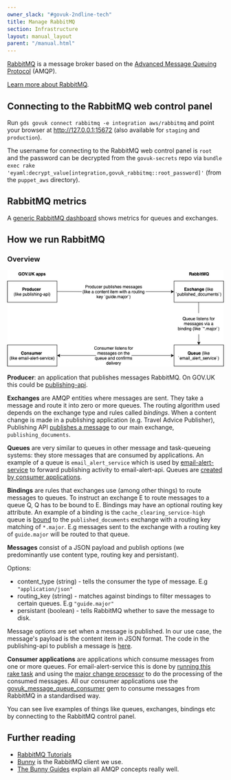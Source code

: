 ```yaml
---
owner_slack: "#govuk-2ndline-tech"
title: Manage RabbitMQ
section: Infrastructure
layout: manual_layout
parent: "/manual.html"
---
```


[RabbitMQ][RabbitMQ] is a message broker based on the [Advanced Message Queuing
Protocol][AMQP] (AMQP).

[Learn more about RabbitMQ][rabbitmq_tutorial].

## Connecting to the RabbitMQ web control panel

Run `gds govuk connect rabbitmq -e integration aws/rabbitmq` and point your
browser at <http://127.0.0.1:15672> (also available for `staging` and `production`).

The username for connecting to the RabbitMQ web control panel is `root` and the password
can be decrypted from the `govuk-secrets` repo via `bundle exec rake 'eyaml:decrypt_value[integration,govuk_rabbitmq::root_password]'` (from the `puppet_aws` directory).

## RabbitMQ metrics

A [generic RabbitMQ dashboard][rabbitmq-dashboard] shows metrics for queues and exchanges.

## How we run RabbitMQ

### Overview

![A graph showing the message flow](images/rabbitmq_graph.png)

**Producer**: an application that publishes messages RabbitMQ. On GOV.UK this could
be [publishing-api](https://github.com/alphagov/publishing-api).

**Exchanges** are AMQP entities where messages are sent. They take a message
and route it into zero or more queues. The routing algorithm used depends on
the exchange type and rules called _bindings_.  When a content change is made
in a publishing application (e.g. Travel Advice Publisher), Publishing API
[publishes a message][publishing_api_publishes_message] to our main exchange,
`publishing_documents`.

**Queues** are very similar to queues in other message and task-queueing
systems: they store messages that are consumed by applications. An example of a
queue is `email_alert_service` which is used by
[email-alert-service][email-alert-service] to forward publishing activity to
email-alert-api. Queues are [created by consumer applications][create_queues].

**Bindings** are rules that exchanges use (among other things) to route
messages to queues. To instruct an exchange E to route messages to a queue Q, Q
has to be bound to E. Bindings may have an optional routing key attribute. An
example of a binding is the `cache_clearing_service-high` queue is
[bound][binding_config] to the `published_documents` exchange with a routing
key matching of `*.major`. E.g messages sent to the exchange with a routing key
of `guide.major` will be routed to that queue.

**Messages** consist of a JSON payload and publish options (we predominantly
use content type, routing key and persistant).

Options:

* content_type (string) - tells the consumer the type of message. E.g
  `"application/json"`
* routing_key (string) - matches against bindings to filter messages to certain
  queues. E.g `"guide.major"`
* persistant (boolean) - tells RabbitMQ whether to save the message to disk.

Message options are set when a message is published. In our use case, the
message's payload is the content item in JSON format. The code in the
publishing-api to publish a message is [here][publish_message_call].

**Consumer applications** are applications which consume messages from one or
more queues. For email-alert-service this is done by [running this rake
task][message_processors] and using the [major change
processor][major_message_processor] to do the processing of the consumed
messages. All our consumer applications use the
[govuk_message_queue_consumer][message_consumer] gem to consume messages from
RabbitMQ in a standardised way.

You can see live examples of things like queues, exchanges, bindings etc by
connecting to the RabbitMQ control panel.

## Further reading

* [RabbitMQ Tutorials](https://www.rabbitmq.com/getstarted.html)
* [Bunny](https://github.com/ruby-amqp/bunny) is the RabbitMQ client we use.
* [The Bunny Guides](http://rubybunny.info/articles/guides.html) explain all
  AMQP concepts really well.

[rabbitmq_tutorial]: https://www.rabbitmq.com/tutorials/tutorial-one-ruby.html
[RabbitMQ]: https://www.rabbitmq.com/
[AMQP]: https://www.rabbitmq.com/tutorials/amqp-concepts.html
[rabbitmq-dashboard]: https://grafana.blue.production.govuk.digital/dashboard/file/rabbitmq.json?refresh=10s&orgId=1
[rabbitmq_overview]: https://github.com/alphagov/govuk_message_queue_consumer#Nomenclature
[create_queues]: https://github.com/alphagov/email-alert-service/blob/f8485df2f0916285ade33a9cb1e4a7e73c2491ad/lib/tasks/message_queues.rake#L9
[publishing_api_publishes_message]: https://github.com/alphagov/publishing-api/blob/1d6bf06fcb74519b5c379f803ae1df65f93f74f7/lib/queue_publisher.rb#L26
[publish_message_call]: https://github.com/alphagov/publishing-api/blob/1d6bf06fcb74519b5c379f803ae1df65f93f74f7/lib/queue_publisher.rb#L73
[rabbit_config_rake]: https://github.com/alphagov/email-alert-service/blob/main/lib/tasks/message_queues.rake#L17
[rabbit_config_yml]: https://github.com/alphagov/email-alert-service/blob/f8485df2f0916285ade33a9cb1e4a7e73c2491ad/config/rabbitmq.yml
[message_processors]: https://github.com/alphagov/email-alert-service/blob/f8485df2f0916285ade33a9cb1e4a7e73c2491ad/lib/tasks/message_queues.rake#L21
[message_consumer]: https://github.com/alphagov/govuk_message_queue_consumer
[email-alert-service]: https://github.com/alphagov/email-alert-service
[major_message_processor]: https://github.com/alphagov/email-alert-service/blob/2ba8ecd982c2226158b528e5442b012639797d41/email_alert_service/models/major_change_message_processor.rb#L35P
[binding_config]: https://github.com/alphagov/govuk-puppet/blob/master/modules/govuk/manifests/apps/cache_clearing_service/rabbitmq.pp#L42-L48
